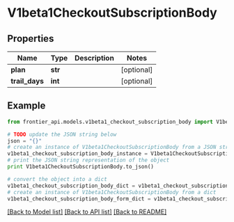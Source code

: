 # V1beta1CheckoutSubscriptionBody


## Properties
Name | Type | Description | Notes
------------ | ------------- | ------------- | -------------
**plan** | **str** |  | [optional] 
**trail_days** | **int** |  | [optional] 

## Example

```python
from frontier_api.models.v1beta1_checkout_subscription_body import V1beta1CheckoutSubscriptionBody

# TODO update the JSON string below
json = "{}"
# create an instance of V1beta1CheckoutSubscriptionBody from a JSON string
v1beta1_checkout_subscription_body_instance = V1beta1CheckoutSubscriptionBody.from_json(json)
# print the JSON string representation of the object
print V1beta1CheckoutSubscriptionBody.to_json()

# convert the object into a dict
v1beta1_checkout_subscription_body_dict = v1beta1_checkout_subscription_body_instance.to_dict()
# create an instance of V1beta1CheckoutSubscriptionBody from a dict
v1beta1_checkout_subscription_body_form_dict = v1beta1_checkout_subscription_body.from_dict(v1beta1_checkout_subscription_body_dict)
```
[[Back to Model list]](../README.md#documentation-for-models) [[Back to API list]](../README.md#documentation-for-api-endpoints) [[Back to README]](../README.md)


